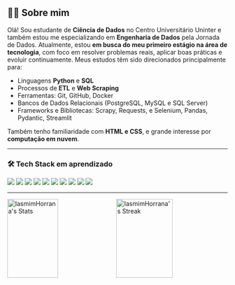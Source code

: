## 👩‍💻 Sobre mim

Olá! Sou estudante de **Ciência de Dados** no Centro Universitário Uninter e também estou me especializando em **Engenharia de Dados** pela Jornada de Dados. Atualmente, estou **em busca do meu primeiro estágio na área de tecnologia**, com foco em resolver problemas reais, aplicar boas práticas e evoluir continuamente. Meus estudos têm sido direcionados principalmente para:

- Linguagens **Python** e **SQL**
- Processos de **ETL** e **Web Scraping**
- Ferramentas: Git, GitHub, Docker
- Bancos de Dados Relacionais (PostgreSQL, MySQL e SQL Server)
- Frameworks e Bibliotecas: Scrapy, Requests, e Selenium, Pandas, Pydantic, Streamlit

Também tenho familiaridade com **HTML e CSS**, e grande interesse por **computação em nuvem**.

---

### 🛠️ Tech Stack em aprendizado

<p align="left">
  <img src="https://img.shields.io/badge/Python-3776AB?style=for-the-badge&logo=python&logoColor=white" />
  <img src="https://img.shields.io/badge/Scrapy-85EA2D?style=for-the-badge&logo=scrapy&logoColor=black" />
  <img src="https://img.shields.io/badge/Selenium-43B02A?style=for-the-badge&logo=selenium&logoColor=white" />
  <img src="https://img.shields.io/badge/Requests-20232A?style=for-the-badge&logo=python&logoColor=white" />
  <img src="https://img.shields.io/badge/PostgreSQL-316192?style=for-the-badge&logo=postgresql&logoColor=white" />
  <img src="https://img.shields.io/badge/MySQL-4479A1?style=for-the-badge&logo=mysql&logoColor=white" />
  <img src="https://img.shields.io/badge/Docker-0db7ed?style=for-the-badge&logo=docker&logoColor=white" />
  <img src="https://img.shields.io/badge/Git-F05032?style=for-the-badge&logo=git&logoColor=white" />
  <img src="https://img.shields.io/badge/HTML5-E34F26?style=for-the-badge&logo=html5&logoColor=white" />
  <img src="https://img.shields.io/badge/CSS3-1572B6?style=for-the-badge&logo=css3&logoColor=white" />
</p>

---

<div style="display:flex; justify-content:space-between;">
  <img width="48%" height="180px" src="https://github-readme-stats.vercel.app/api?username=IasmimHorrana&theme=nord&show_icons=true&hide_border=false&count_private=true" alt="IasmimHorrana's Stats" />
  <img width="50.5%" height="180px" src="https://github-readme-streak-stats.herokuapp.com/?user=IasmimHorrana&theme=nord&hide_border=false" alt="IasmimHorrana's Streak" />
</div>








